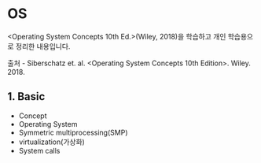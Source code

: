 # OS

<Operating System Concepts 10th Ed.>(Wiley, 2018)을 학습하고 개인 학습용으로 정리한 내용입니다.

출처 - Siberschatz et. al. <Operating System Concepts 10th Edition>. Wiley. 2018.

## 1. Basic

* Concept
* Operating System
* Symmetric multiprocessing(SMP)
* virtualization(가상화)
* System calls

